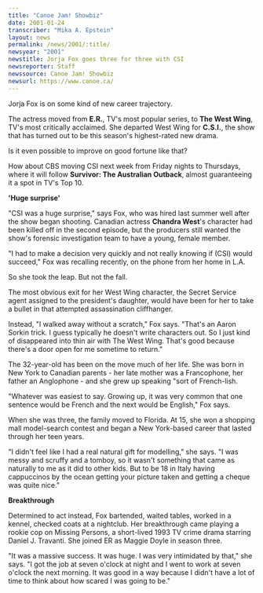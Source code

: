 ```yaml
---
title: "Canoe Jam! Showbiz"
date: 2001-01-24
transcriber: "Mika A. Epstein"
layout: news
permalink: /news/2001/:title/
newsyear: "2001"
newstitle: Jorja Fox goes three for three with CSI
newsreporter: Staff
newssource: Canoe Jam! Showbiz
newsurl: https://www.canoe.ca/
---
```

Jorja Fox is on some kind of new career trajectory.

The actress moved from **E.R.**, TV's most popular series, to **The West Wing**, TV's most critically acclaimed. She departed West Wing for **C.S.I.**, the show that has turned out to be this season's highest-rated new drama.

Is it even possible to improve on good fortune like that?

How about CBS moving CSI next week from Friday nights to Thursdays, where it will follow **Survivor: The Australian Outback**, almost guaranteeing it a spot in TV's Top 10.

**'Huge surprise'**

"CSI was a huge surprise," says Fox, who was hired last summer well after the show began shooting. Canadian actress **Chandra West**'s character had been killed off in the second episode, but the producers still wanted the show's forensic investigation team to have a young, female member.

"I had to make a decision very quickly and not really knowing if (CSI) would succeed," Fox was recalling recently, on the phone from her home in L.A.

So she took the leap. But not the fall.

The most obvious exit for her West Wing character, the Secret Service agent assigned to the president's daughter, would have been for her to take a bullet in that attempted assassination cliffhanger.

Instead, "I walked away without a scratch," Fox says. "That's an Aaron Sorkin trick. I guess typically he doesn't write characters out. So I just kind of disappeared into thin air with The West Wing. That's good because there's a door open for me sometime to return."

The 32-year-old has been on the move much of her life. She was born in New York to Canadian parents - her late mother was a Francophone, her father an Anglophone - and she grew up speaking "sort of French-lish.

"Whatever was easiest to say. Growing up, it was very common that one sentence would be French and the next would be English," Fox says.

When she was three, the family moved to Florida. At 15, she won a shopping mall model-search contest and began a New York-based career that lasted through her teen years.

"I didn't feel like I had a real natural gift for modelling," she says. "I was messy and scruffy and a tomboy, so it wasn't something that came as naturally to me as it did to other kids. But to be 18 in Italy having cappuccinos by the ocean getting your picture taken and getting a cheque was quite nice."

**Breakthrough**

Determined to act instead, Fox bartended, waited tables, worked in a kennel, checked coats at a nightclub. Her breakthrough came playing a rookie cop on Missing Persons, a short-lived 1993 TV crime drama starring Daniel J. Travanti. She joined ER as Maggie Doyle in season three.

"It was a massive success. It was huge. I was very intimidated by that," she says. "I got the job at seven o'clock at night and I went to work at seven o'clock the next morning. It was good in a way because I didn't have a lot of time to think about how scared I was going to be."
